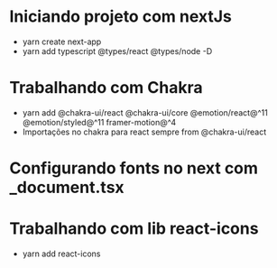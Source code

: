 # Iniciando projeto com nextJs
- yarn create next-app 
- yarn add typescript @types/react @types/node -D

# Trabalhando com Chakra 
- yarn add @chakra-ui/react @chakra-ui/core @emotion/react@^11 @emotion/styled@^11 framer-motion@^4
- Importações no chakra para react sempre from @chakra-ui/react

# Configurando fonts no next com _document.tsx

# Trabalhando com lib react-icons
- yarn add react-icons